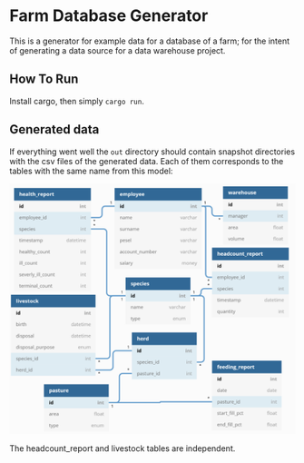 # Farm Database Generator

This is a generator for example data for a database of a farm; for the intent of generating a data source for a data warehouse project.

## How To Run

Install cargo, then simply `cargo run`. 

## Generated data

If everything went well the `out` directory should contain snapshot directories with the csv files of the generated data. Each of them corresponds to the tables with the same name from this model:

![model of the database](db_model.png)

The headcount_report and livestock tables are independent.